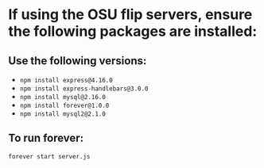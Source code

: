 # If using the OSU flip servers, ensure the following packages are installed:

## Use the following versions:
* `npm install express@4.16.0`
* `npm install express-handlebars@3.0.0`
* `npm install mysql@2.16.0`
* `npm install forever@1.0.0`
* `npm install mysql2@2.1.0`

## To run forever:
`forever start server.js`
